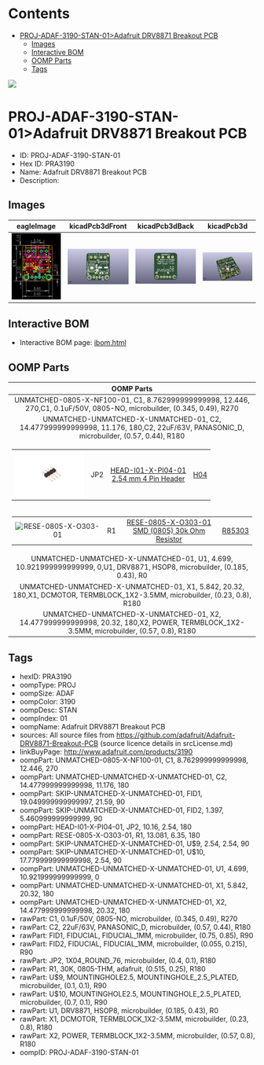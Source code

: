 



Contents
========

* [PROJ-ADAF-3190-STAN-01>Adafruit DRV8871 Breakout PCB](#proj-adaf-3190-stan-01adafruit-drv8871-breakout-pcb)
	* [Images](#images)
	* [Interactive BOM](#interactive-bom)
	* [OOMP Parts](#oomp-parts)
	* [Tags](#tags)
  
![][im]
# PROJ-ADAF-3190-STAN-01>Adafruit DRV8871 Breakout PCB

- ID: PROJ-ADAF-3190-STAN-01
- Hex ID: PRA3190
- Name: Adafruit DRV8871 Breakout PCB
- Description: 

## Images
  
  

|eagleImage|kicadPcb3dFront|kicadPcb3dBack|kicadPcb3d|
| :---: | :---: | :---: | :---: |
|[![eagleImage](eagleImage_140.png)](eagleImage_600.png)|[![kicadPcb3dFront](kicadPcb3dFront_140.png)](kicadPcb3dFront_600.png)|[![kicadPcb3dBack](kicadPcb3dBack_140.png)](kicadPcb3dBack_600.png)|[![kicadPcb3d](kicadPcb3d_140.png)](kicadPcb3d_600.png)|

## Interactive BOM

- Interactive BOM page: [ibom.html](kicad/bom/ibom.html)

## OOMP Parts
  

|OOMP Parts|
| :---: |
|UNMATCHED-0805-X-NF100-01, C1, 8.762999999999998, 12.446, 270,C1, 0.1uF/50V, 0805-NO, microbuilder, (0.345, 0.49), R270|
|UNMATCHED-UNMATCHED-X-UNMATCHED-01, C2, 14.477999999999998, 11.176, 180,C2, 22uF/63V, PANASONIC_D, microbuilder, (0.57, 0.44), R180|
|<table><tr><td>![HEAD-I01-X-PI04-01](https://raw.githubusercontent.com/oomlout/oomlout_OOMP_parts/main/HEAD-I01-X-PI04-01/image_140.jpg)</td><td> JP2</td><td>[HEAD-I01-X-PI04-01<br>2.54 mm 4 Pin Header](https://github.com/oomlout/oomlout_OOMP_parts/tree/main/HEAD-I01-X-PI04-01/)</td><td>[H04](https://github.com/oomlout/oomlout_OOMP_parts/tree/main/HEAD-I01-X-PI04-01/)</td></tr></table>|
|<table><tr><td>![RESE-0805-X-O303-01](https://raw.githubusercontent.com/oomlout/oomlout_OOMP_parts/main/RESE-0805-X-O303-01/image_140.jpg)</td><td> R1</td><td>[RESE-0805-X-O303-01<br>SMD (0805) 30k Ohm Resistor](https://github.com/oomlout/oomlout_OOMP_parts/tree/main/RESE-0805-X-O303-01/)</td><td>[R85303](https://github.com/oomlout/oomlout_OOMP_parts/tree/main/RESE-0805-X-O303-01/)</td></tr></table>|
|UNMATCHED-UNMATCHED-X-UNMATCHED-01, U1, 4.699, 10.921999999999999, 0,U1, DRV8871, HSOP8, microbuilder, (0.185, 0.43), R0|
|UNMATCHED-UNMATCHED-X-UNMATCHED-01, X1, 5.842, 20.32, 180,X1, DCMOTOR, TERMBLOCK_1X2-3.5MM, microbuilder, (0.23, 0.8), R180|
|UNMATCHED-UNMATCHED-X-UNMATCHED-01, X2, 14.477999999999998, 20.32, 180,X2, POWER, TERMBLOCK_1X2-3.5MM, microbuilder, (0.57, 0.8), R180|

## Tags

- hexID: PRA3190
- oompType: PROJ
- oompSize: ADAF
- oompColor: 3190
- oompDesc: STAN
- oompIndex: 01
- oompName: Adafruit DRV8871 Breakout PCB
- sources: All source files from https://github.com/adafruit/Adafruit-DRV8871-Breakout-PCB (source licence details in srcLicense.md)
- linkBuyPage: http://www.adafruit.com/products/3190
- oompPart: UNMATCHED-0805-X-NF100-01, C1, 8.762999999999998, 12.446, 270
- oompPart: UNMATCHED-UNMATCHED-X-UNMATCHED-01, C2, 14.477999999999998, 11.176, 180
- oompPart: SKIP-UNMATCHED-X-UNMATCHED-01, FID1, 19.049999999999997, 21.59, 90
- oompPart: SKIP-UNMATCHED-X-UNMATCHED-01, FID2, 1.397, 5.460999999999999, 90
- oompPart: HEAD-I01-X-PI04-01, JP2, 10.16, 2.54, 180
- oompPart: RESE-0805-X-O303-01, R1, 13.081, 6.35, 180
- oompPart: SKIP-UNMATCHED-X-UNMATCHED-01, U$9, 2.54, 2.54, 90
- oompPart: SKIP-UNMATCHED-X-UNMATCHED-01, U$10, 17.779999999999998, 2.54, 90
- oompPart: UNMATCHED-UNMATCHED-X-UNMATCHED-01, U1, 4.699, 10.921999999999999, 0
- oompPart: UNMATCHED-UNMATCHED-X-UNMATCHED-01, X1, 5.842, 20.32, 180
- oompPart: UNMATCHED-UNMATCHED-X-UNMATCHED-01, X2, 14.477999999999998, 20.32, 180
- rawPart: C1, 0.1uF/50V, 0805-NO, microbuilder, (0.345, 0.49), R270
- rawPart: C2, 22uF/63V, PANASONIC_D, microbuilder, (0.57, 0.44), R180
- rawPart: FID1, FIDUCIAL, FIDUCIAL_1MM, microbuilder, (0.75, 0.85), R90
- rawPart: FID2, FIDUCIAL, FIDUCIAL_1MM, microbuilder, (0.055, 0.215), R90
- rawPart: JP2, 1X04_ROUND_76, microbuilder, (0.4, 0.1), R180
- rawPart: R1, 30K, 0805-THM, adafruit, (0.515, 0.25), R180
- rawPart: U$9, MOUNTINGHOLE2.5, MOUNTINGHOLE_2.5_PLATED, microbuilder, (0.1, 0.1), R90
- rawPart: U$10, MOUNTINGHOLE2.5, MOUNTINGHOLE_2.5_PLATED, microbuilder, (0.7, 0.1), R90
- rawPart: U1, DRV8871, HSOP8, microbuilder, (0.185, 0.43), R0
- rawPart: X1, DCMOTOR, TERMBLOCK_1X2-3.5MM, microbuilder, (0.23, 0.8), R180
- rawPart: X2, POWER, TERMBLOCK_1X2-3.5MM, microbuilder, (0.57, 0.8), R180
- oompID: PROJ-ADAF-3190-STAN-01



[im]: kicadPcb3d_450.png
